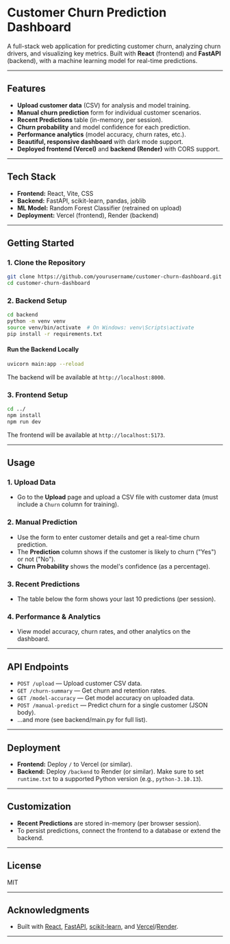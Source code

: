 # Customer Churn Prediction Dashboard

A full-stack web application for predicting customer churn, analyzing churn drivers, and visualizing key metrics. Built with **React** (frontend) and **FastAPI** (backend), with a machine learning model for real-time predictions.

---

## Features

- **Upload customer data** (CSV) for analysis and model training.
- **Manual churn prediction** form for individual customer scenarios.
- **Recent Predictions** table (in-memory, per session).
- **Churn probability** and model confidence for each prediction.
- **Performance analytics** (model accuracy, churn rates, etc.).
- **Beautiful, responsive dashboard** with dark mode support.
- **Deployed frontend (Vercel)** and **backend (Render)** with CORS support.

---

## Tech Stack

- **Frontend:** React, Vite, CSS
- **Backend:** FastAPI, scikit-learn, pandas, joblib
- **ML Model:** Random Forest Classifier (retrained on upload)
- **Deployment:** Vercel (frontend), Render (backend)

---

## Getting Started

### 1. Clone the Repository

```bash
git clone https://github.com/yourusername/customer-churn-dashboard.git
cd customer-churn-dashboard
```

### 2. Backend Setup

```bash
cd backend
python -m venv venv
source venv/bin/activate  # On Windows: venv\Scripts\activate
pip install -r requirements.txt
```

#### Run the Backend Locally

```bash
uvicorn main:app --reload
```

The backend will be available at `http://localhost:8000`.

### 3. Frontend Setup

```bash
cd ../
npm install
npm run dev
```

The frontend will be available at `http://localhost:5173`.

---

## Usage

### 1. Upload Data

- Go to the **Upload** page and upload a CSV file with customer data (must include a `Churn` column for training).

### 2. Manual Prediction

- Use the form to enter customer details and get a real-time churn prediction.
- The **Prediction** column shows if the customer is likely to churn ("Yes") or not ("No").
- **Churn Probability** shows the model's confidence (as a percentage).

### 3. Recent Predictions

- The table below the form shows your last 10 predictions (per session).

### 4. Performance & Analytics

- View model accuracy, churn rates, and other analytics on the dashboard.

---

## API Endpoints

- `POST /upload` — Upload customer CSV data.
- `GET /churn-summary` — Get churn and retention rates.
- `GET /model-accuracy` — Get model accuracy on uploaded data.
- `POST /manual-predict` — Predict churn for a single customer (JSON body).
- ...and more (see backend/main.py for full list).

---

## Deployment

- **Frontend:** Deploy `/` to Vercel (or similar).
- **Backend:** Deploy `/backend` to Render (or similar). Make sure to set `runtime.txt` to a supported Python version (e.g., `python-3.10.13`).

---

## Customization

- **Recent Predictions** are stored in-memory (per browser session).
- To persist predictions, connect the frontend to a database or extend the backend.

---

## License

MIT

---

## Acknowledgments

- Built with [React](https://react.dev/), [FastAPI](https://fastapi.tiangolo.com/), [scikit-learn](https://scikit-learn.org/), and [Vercel](https://vercel.com/)/[Render](https://render.com/).

---
